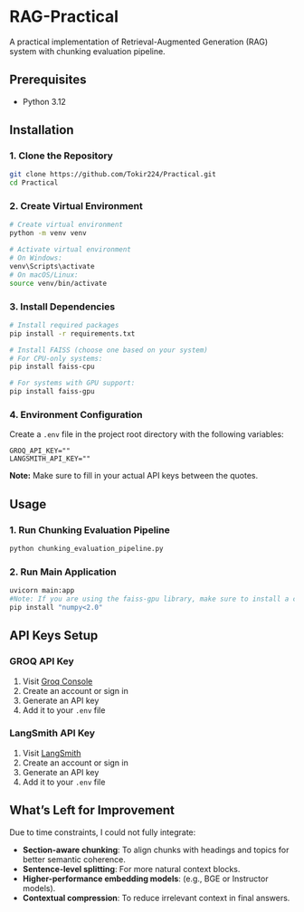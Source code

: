 # RAG-Practical

A practical implementation of Retrieval-Augmented Generation (RAG) system with chunking evaluation pipeline.

## Prerequisites

- Python 3.12

## Installation

### 1. Clone the Repository

```bash
git clone https://github.com/Tokir224/Practical.git
cd Practical
```

### 2. Create Virtual Environment

```bash
# Create virtual environment
python -m venv venv

# Activate virtual environment
# On Windows:
venv\Scripts\activate
# On macOS/Linux:
source venv/bin/activate
```

### 3. Install Dependencies

```bash
# Install required packages
pip install -r requirements.txt

# Install FAISS (choose one based on your system)
# For CPU-only systems:
pip install faiss-cpu

# For systems with GPU support:
pip install faiss-gpu
```

### 4. Environment Configuration

Create a `.env` file in the project root directory with the following variables:

```env
GROQ_API_KEY=""
LANGSMITH_API_KEY=""
```

**Note:** Make sure to fill in your actual API keys between the quotes.

## Usage

### 1. Run Chunking Evaluation Pipeline

```bash
python chunking_evaluation_pipeline.py
```

### 2. Run Main Application

```bash
uvicorn main:app
#Note: If you are using the faiss-gpu library, make sure to install a compatible version of NumPy:
pip install "numpy<2.0"
```

## API Keys Setup

### GROQ API Key
1. Visit [Groq Console](https://console.groq.com/)
2. Create an account or sign in
3. Generate an API key
4. Add it to your `.env` file

### LangSmith API Key
1. Visit [LangSmith](https://smith.langchain.com/)
2. Create an account or sign in
3. Generate an API key
4. Add it to your `.env` file

## What’s Left for Improvement

Due to time constraints, I could not fully integrate:
- **Section-aware chunking**: To align chunks with headings and topics for better semantic coherence.
- **Sentence-level splitting**: For more natural context blocks.
- **Higher-performance embedding models**: (e.g., BGE or Instructor models).
- **Contextual compression**: To reduce irrelevant context in final answers.
